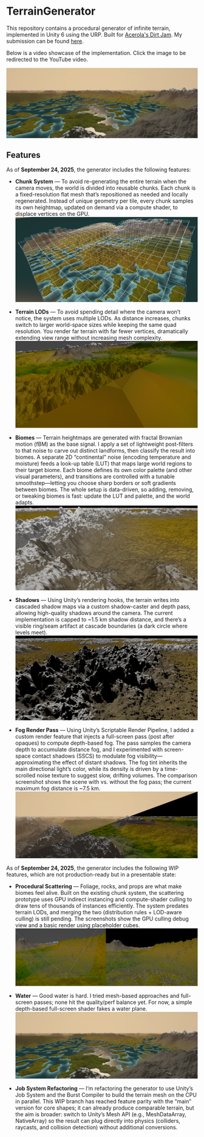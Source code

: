 # TerrainGenerator
This repository contains a procedural generator of infinite terrain, implemented in Unity 6 using the URP. Built for [Acerola's Dirt Jam](https://itch.io/jam/acerola-dirt-jam).
My submission can be found [here](https://mobaster.itch.io/procedural-terrain-generator).

Below is a video showcase of the implementation. Click the image to be redirected to the YouTube video.

[![Watch the video](https://github.com/GuglielmoMazzesiDaniele/ProceduralTerrain/blob/main/Jam%20Submission%20Photos/Water.png)](https://www.youtube.com/watch?v=utK_U0SPAtk)

## Features

As of **September 24, 2025**, the generator includes the following features:

- **Chunk System** — To avoid re-generating the entire terrain when the camera moves, the world is divided into reusable chunks. Each chunk is a fixed-resolution flat mesh that’s repositioned as needed and locally regenerated. Instead of unique geometry per tile, every chunk samples its own heightmap, updated on demand via a compute shader, to displace vertices on the GPU.
  ![Chunk System](https://github.com/GuglielmoMazzesiDaniele/ProceduralTerrain/blob/main/Jam%20Submission%20Photos/Chunk%20System.PNG)
  
- **Terrain LODs** — To avoid spending detail where the camera won’t notice, the system uses multiple LODs. As distance increases, chunks switch to larger world-space sizes while keeping the same quad resolution. You render far terrain with far fewer vertices, dramatically extending view range without increasing mesh complexity.
![LODs](https://github.com/GuglielmoMazzesiDaniele/ProceduralTerrain/blob/main/Jam%20Submission%20Photos/LODs.PNG)

- **Biomes** — Terrain heightmaps are generated with fractal Brownian motion (fBM) as the base signal. I apply a set of lightweight post-filters to that noise to carve out distinct landforms, then classify the result into biomes. A separate 2D “continental” noise (encoding temperature and moisture) feeds a look-up table (LUT) that maps large world regions to their target biome. Each biome defines its own color palette (and other visual parameters), and transitions are controlled with a tunable smoothstep—letting you choose sharp borders or soft gradients between biomes. The whole setup is data-driven, so adding, removing, or tweaking biomes is fast: update the LUT and palette, and the world adapts.
![Biomes](https://github.com/GuglielmoMazzesiDaniele/ProceduralTerrain/blob/main/Jam%20Submission%20Photos/2%20Biomes.png)

- **Shadows** — Using Unity’s rendering hooks, the terrain writes into cascaded shadow maps via a custom shadow-caster and depth pass, allowing high-quality shadows around the camera. The current implementation is capped to ~1.5 km shadow distance, and there’s a visible ring/seam artifact at cascade boundaries (a dark circle where levels meet).
![Shadows](https://github.com/GuglielmoMazzesiDaniele/ProceduralTerrain/blob/main/Jam%20Submission%20Photos/Cascade%20Shadowmaps.png)

- **Fog Render Pass** — Using Unity’s Scriptable Render Pipeline, I added a custom render feature that injects a full-screen pass (post after opaques) to compute depth-based fog. The pass samples the camera depth to accumulate distance fog, and I experimented with screen-space contact shadows (SSCS) to modulate fog visibility—approximating the effect of distant shadows. The fog tint inherits the main directional light’s color, while its density is driven by a time-scrolled noise texture to suggest slow, drifting volumes. The comparison screenshot shows the scene with vs. without the fog pass; the current maximum fog distance is ~7.5 km.
![Fog](https://github.com/GuglielmoMazzesiDaniele/ProceduralTerrain/blob/main/Jam%20Submission%20Photos/Fog.png)

As of **September 24, 2025**, the generator includes the following WIP features, which are not production-ready but in a presentable state:

- **Procedural Scattering** — Foliage, rocks, and props are what make biomes feel alive. Built on the existing chunk system, the scattering prototype uses GPU indirect instancing and compute-shader culling to draw tens of thousands of instances efficiently. The system predates terrain LODs, and merging the two (distribution rules + LOD-aware culling) is still pending. The screenshots show the GPU culling debug view and a basic render using placeholder cubes.
![Procedural Scattering](https://github.com/GuglielmoMazzesiDaniele/ProceduralTerrain/blob/main/Jam%20Submission%20Photos/Procedural%20Scattering.PNG)

- **Water** — Good water is hard. I tried mesh-based approaches and full-screen passes; none hit the quality/perf balance yet. For now, a simple depth-based full-screen shader fakes a water plane.
![Water](https://github.com/GuglielmoMazzesiDaniele/ProceduralTerrain/blob/main/Jam%20Submission%20Photos/Water.png)

- **Job System Refactoring** — I’m refactoring the generator to use Unity’s Job System and the Burst Compiler to build the terrain mesh on the CPU in parallel. This WIP branch has reached feature parity with the “main” version for core shapes; it can already produce comparable terrain, but the aim is broader: switch to Unity’s Mesh API (e.g., MeshDataArray, NativeArray<T>) so the result can plug directly into physics (colliders, raycasts, and collision detection) without additional conversions.
